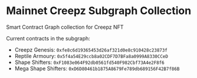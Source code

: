 # Mainnet Creepz Subgraph Collection

Smart Contract Graph collection for Creepz NFT

Current contracts in the subgraph:

- Creepz Genesis: `0xfe8c6d19365453d26af321d0e8c910428c23873f`
- Reptile Armoury: `0x5f4a54E29ccb8a02CDF7D7BFa8a0999A8330CCeD`
- Shape Shifters: `0xF1083e064F92db0561fd540F982Cbf73A4e2F8f6`
- Mega Shape Shifters: `0xD6D80461b1875A8679Fe789db689156F42B7f86B`